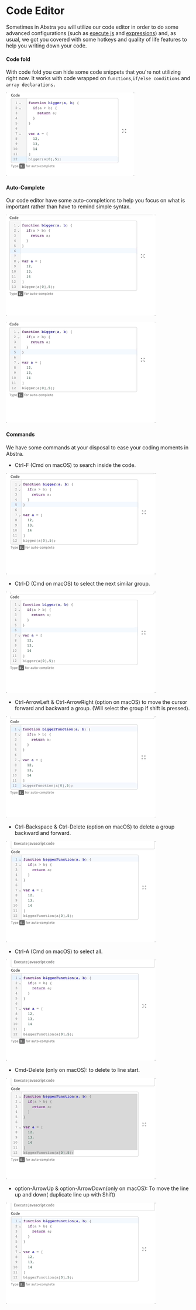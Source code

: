 # Code Editor

Sometimes in Abstra you will utilize our code editor in order to do some advanced configurations (such as [execute js](actions/execute-javascript-code.md) and [expressions](arguments/expression-mode.md)) and, as usual, we got you covered with some hotkeys and quality of life features to help you writing down your code.



#### Code fold

With code fold you can hide some code snippets that you're not utilizing right now. It works with code wrapped on  `functions`,`if/else conditions` and `array declarations.`

![Folding code on code editor](../../.gitbook/assets/gihFoldCold.gif)

#### Auto-Complete

Our code editor have some auto-completions to help you focus on what is important rather than have to remind simple syntax.

![](../../.gitbook/assets/gifauto-complete.gif)

![](../../.gitbook/assets/gifauto-complete-context.gif)

#### Commands

We have some commands at your disposal to ease your coding moments in Abstra.

* Ctrl-F (Cmd on macOS) to search inside the code.

![](../../.gitbook/assets/gifctrl-f.gif)

* Ctrl-D (Cmd on macOS) to select the next similar group.

![](../../.gitbook/assets/gifctrl-d.gif)

* Ctrl-ArrowLeft & Ctrl-ArrowRight (option on macOS) to move the cursor forward and backward a group. (Will select the group if shift is pressed).

![](<../../.gitbook/assets/gifmovegroup (1).gif>)

* Ctrl-Backspace & Ctrl-Delete (option on macOS) to delete a group backward and forward.

![](../../.gitbook/assets/gifctrl-del.gif)

* Ctrl-A (Cmd on macOS) to select all.

![](../../.gitbook/assets/gifcmd-a.gif)

* Cmd-Delete (only on macOS): to delete to line start.

![](../../.gitbook/assets/gifcmd-del.gif)

* option-ArrowUp & option-ArrowDown(only on macOS): To move the line up and down( duplicate line up with Shift)

![](../../.gitbook/assets/gifctrl-up-down.gif)

